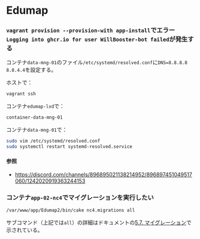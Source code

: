 # Edumap

### `vagrant provision --provision-with app-install`でエラー`Logging into ghcr.io for user WillBooster-bot failed`が発生する

コンテナ`data-mng-01`のファイル`/etc/systemd/resolved.conf`に`DNS=8.8.8.8 8.8.4.4`を設定する。

ホストで：

```sh
vagrant ssh
```

コンテナ`edumap-lxd`で：

```sh
container-data-mng-01
```

コンテナ`data-mng-01`で：

```sh
sudo vim /etc/systemd/resolved.conf
sudo systemctl restart systemd-resolved.service
```

#### 参照

- https://discord.com/channels/896895021138214952/896897451049517060/1242020919363244153

### コンテナ`app-02-nc4`でマイグレーションを実行したい

```sh
/var/www/app/Edumap2/bin/cake nc4.migrations all
```

サブコマンド（上記では`all`）の詳細はドキュメントの[5.7. マイグレーション](https://github.com/NC-4/docs/wiki/5.7.-%E3%83%9E%E3%82%A4%E3%82%B0%E3%83%AC%E3%83%BC%E3%82%B7%E3%83%A7%E3%83%B3)で示されている。
